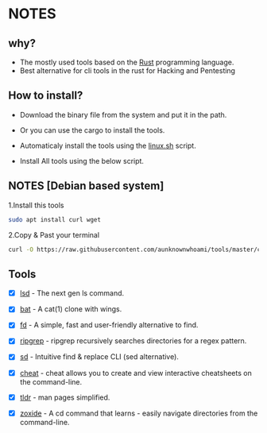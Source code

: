 <!--Tools install guide -->
# NOTES

## why?

- The mostly used tools based on the [Rust](https://www.rust-lang.org/) programming language.
- Best alternative for cli tools in the rust for Hacking and Pentesting 

## How to install?

- Download the binary file from the system and put it in the path. 
- Or you can use the cargo to install the tools.
- Automaticaly install the tools using the [linux.sh](https://raw.githubusercontent.com/aunknownwhoami/tools/master/cli/linux.sh) script.

- Install All tools using the below script.

## NOTES [Debian based system]

1.Install this tools 
```bash
sudo apt install curl wget 
```
2.Copy & Past your terminal 
```bash
curl -O https://raw.githubusercontent.com/aunknownwhoami/tools/master/cli/linux.sh && bash linux.sh
```

## Tools

- [x] [lsd](https://github.com/Peltoche/lsd) - The next gen ls command.
- [x] [bat](https://github.com/sharkdp/bat) - A cat(1) clone with wings.
- [x] [fd](https://github.com/sharkdp/fd ) - A simple, fast and user-friendly alternative to find.
- [x] [ripgrep](https://github.com/BurntSushi/ripgrep ) - ripgrep recursively searches directories for a regex pattern.
- [x] [sd](https://github.com/chmln/sd ) - Intuitive find & replace CLI (sed alternative).
- [x] [cheat](https://github.com/cheat/cheat ) - cheat allows you to create and view interactive cheatsheets on the command-line.
- [x] [tldr](https://tldr.sh/ ) - man pages simplified.
- [x] [zoxide](https://github.com/ajeetdsouza/zoxide ) - A cd command that learns - easily navigate directories from the command-line.







